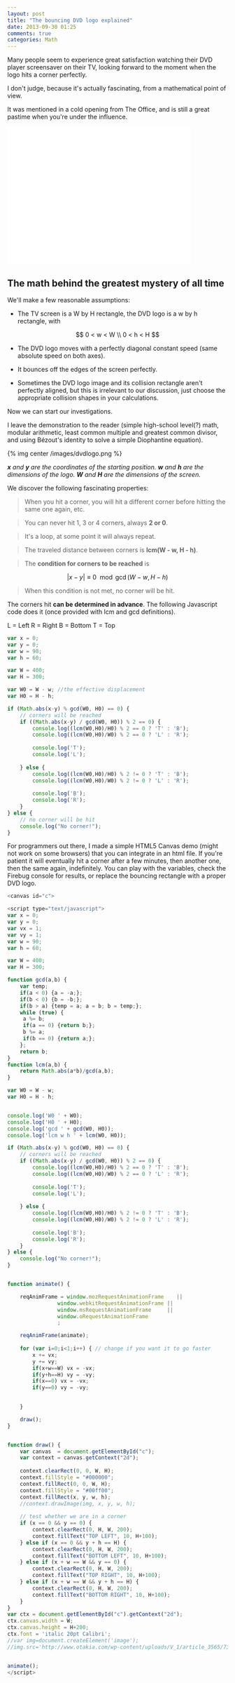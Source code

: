 ```yaml
---
layout: post
title: "The bouncing DVD logo explained"
date: 2013-09-30 01:25
comments: true
categories: Math 
---
```


Many people seem to experience great satisfaction watching their DVD player screensaver on their TV, looking forward to the moment when the logo hits a corner perfectly.

I don't judge, because it's actually fascinating, from a mathematical point of view.

It was mentioned in a cold opening from The Office, and is still a great pastime when you're under the influence.

<iframe width="420" height="315" src="//www.youtube.com/embed/iI-RY8ducRc" frameborder="0" allowfullscreen></iframe>

## The math behind the greatest mystery of all time

We'll make a few reasonable assumptions:

- The TV screen is a W by H rectangle, the DVD logo is a w by h rectangle, with

$$
0 < w < W \\
0 < h < H
$$

- The DVD logo moves with a perfectly diagonal constant speed (same absolute speed on both axes).

- It bounces off the edges of the screen perfectly. 

- Sometimes the DVD logo image and its collision rectangle aren't perfectly aligned, but this is irrelevant to our discussion, just choose the appropriate collision shapes in your calculations.


Now we can start our investigations.


I leave the demonstration to the reader (simple high-school level(?) math, modular arithmetic, least common multiple and greatest common divisor, and using Bézout's identity to solve a simple Diophantine equation).


{% img center /images/dvdlogo.png %}

*__x__ and __y__ are the coordinates of the starting position.* 
*__w__ and __h__ are the dimensions of the logo.* 
*__W__ and __H__ are the dimensions of the screen.* 


We discover the following fascinating properties:

> When you hit a corner, you will hit a different corner before hitting the same one again, etc.

> You can never hit 1, 3 or 4 corners, always **2 or 0**.

> It's a loop, at some point it will always repeat.

> The traveled distance between corners is **lcm(W - w, H - h)**.

> The **condition for corners to be reached** is

$$
|x-y| \equiv 0 \mod \gcd(W-w, H-h)
$$

> When this condition is not met, no corner will be hit.

The corners hit **can be determined in advance**. The following Javascript code does it (once provided with lcm and gcd definitions).

L = Left 
R = Right 
B = Bottom 
T = Top

```javascript corner.js
var x = 0;
var y = 0;
var w = 90;
var h = 60;

var W = 400;
var H = 300;

var W0 = W - w; //the effective displacement
var H0 = H - h;

if (Math.abs(x-y) % gcd(W0, H0) == 0) {
    // corners will be reached
    if ((Math.abs(x-y) / gcd(W0, H0)) % 2 == 0) {
        console.log((lcm(W0,H0)/H0) % 2 == 0 ? 'T' : 'B');
        console.log((lcm(W0,H0)/W0) % 2 == 0 ? 'L' : 'R');
        
        console.log('T');
        console.log('L');
        
    } else {
        console.log((lcm(W0,H0)/H0) % 2 != 0 ? 'T' : 'B');
        console.log((lcm(W0,H0)/W0) % 2 != 0 ? 'L' : 'R');
        
        console.log('B');
        console.log('R');
    }
} else {
    // no corner will be hit
    console.log("No corner!");
}
```

For programmers out there, I made a simple HTML5 Canvas demo (might not work on some browsers) that you can integrate in an html file. If you're patient it will eventually hit a corner after a few minutes, then another one, then the same again, indefinitely. You can play with the variables, check the Firebug console for results, or replace the bouncing rectangle with a proper DVD logo.


```javascript dvdlogo.html
<canvas id="c">

<script type="text/javascript">
var x = 0;
var y = 0;
var vx = 1;
var vy = 1;
var w = 90;
var h = 60;

var W = 400;
var H = 300;

function gcd(a,b) {
    var temp;
    if(a < 0) {a = -a;};
    if(b < 0) {b = -b;};
    if(b > a) {temp = a; a = b; b = temp;};
    while (true) {
     a %= b;
     if(a == 0) {return b;};
     b %= a;
     if(b == 0) {return a;};
    };
    return b;
}
function lcm(a,b) {
    return Math.abs(a*b)/gcd(a,b);
}

var W0 = W - w;
var H0 = H - h;


console.log('W0 ' + W0);
console.log('H0 ' + H0); 
console.log('gcd ' + gcd(W0, H0));
console.log('lcm w h ' + lcm(W0, H0));

if (Math.abs(x-y) % gcd(W0, H0) == 0) {
    // corners will be reached
    if ((Math.abs(x-y) / gcd(W0, H0)) % 2 == 0) {
        console.log((lcm(W0,H0)/H0) % 2 == 0 ? 'T' : 'B');
        console.log((lcm(W0,H0)/W0) % 2 == 0 ? 'L' : 'R');
        
        console.log('T');
        console.log('L');
        
    } else {
        console.log((lcm(W0,H0)/H0) % 2 != 0 ? 'T' : 'B');
        console.log((lcm(W0,H0)/W0) % 2 != 0 ? 'L' : 'R');
        
        console.log('B');
        console.log('R');
    }
} else {
    console.log("No corner!");
}


function animate() {

    reqAnimFrame = window.mozRequestAnimationFrame    ||
                window.webkitRequestAnimationFrame ||
                window.msRequestAnimationFrame     ||
                window.oRequestAnimationFrame
                ;

    reqAnimFrame(animate);
    
    for (var i=0;i<1;i++) { // change if you want it to go faster
        x += vx;
        y += vy;
        if(x+w==W) vx = -vx;
        if(y+h==H) vy = -vy;
        if(x==0) vx = -vx;
        if(y==0) vy = -vy;
        

    }

    draw();
}


function draw() {
    var canvas  = document.getElementById("c");
    var context = canvas.getContext("2d");
    
    context.clearRect(0, 0, W, H);
    context.fillStyle = "#000000";
    context.fillRect(0, 0, W, H);
    context.fillStyle = "#00ff00";
    context.fillRect(x, y, w, h);
    //context.drawImage(img, x, y, w, h);
    
    // test whether we are in a corner
    if (x == 0 && y == 0) {
        context.clearRect(0, H, W, 200);
        context.fillText("TOP LEFT", 10, H+100);
    } else if (x == 0 && y + h == H) {
        context.clearRect(0, H, W, 200);
        context.fillText("BOTTOM LEFT", 10, H+100);
    } else if (x + w == W && y == 0) {
        context.clearRect(0, H, W, 200);
        context.fillText("TOP RIGHT", 10, H+100);
    } else if (x + w == W && y + h == H) {
        context.clearRect(0, H, W, 200);
        context.fillText("BOTTOM RIGHT", 10, H+100);
    }
}
var ctx = document.getElementById("c").getContext("2d");
ctx.canvas.width = W;
ctx.canvas.height = H+200;
ctx.font = 'italic 20pt Calibri';
//var img=document.createElement('image');
//img.src='http://www.otakia.com/wp-content/uploads/V_1/article_3565/7388.jpg';


animate();
</script>
```

